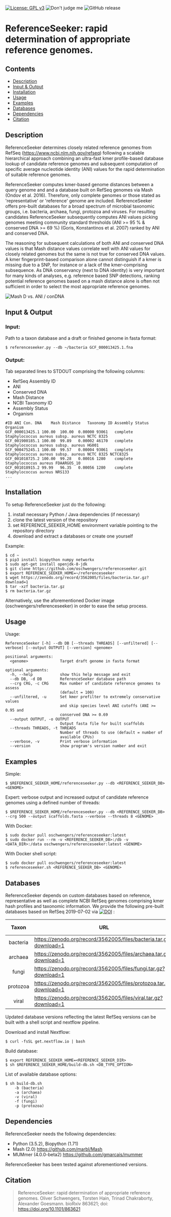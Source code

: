[![License: GPL v3](https://img.shields.io/badge/License-GPL%20v3-brightgreen.svg)](https://github.com/oschwengers/referenceseeker/blob/master/LICENSE)
![Don't judge me](https://img.shields.io/badge/Language-Python_3-blue.svg)
![GitHub release](https://img.shields.io/github/release/oschwengers/referenceseeker.svg)

# ReferenceSeeker: rapid determination of appropriate reference genomes.

## Contents
- [Description](#description)
- [Input & Output](#input-output)
- [Installation](#installation)
- [Usage](#usage)
- [Examples](#examples)
- [Databases](#databases)
- [Dependencies](#dependencies)
- [Citation](#citation)

## Description
ReferenceSeeker determines closely related reference genomes from
RefSeq (<https://www.ncbi.nlm.nih.gov/refseq>) following a scalable hierarchical
approach combining an ultra-fast kmer profile-based database lookup of candidate
reference genomes and subsequent computation of specific average nucleotide
identity (ANI) values for the rapid determination of suitable reference genomes.

ReferenceSeeker computes kmer-based genome distances between a query genome and
and a database built on RefSeq genomes via Mash (Ondov et al. 2016). Therefore,
only complete genomes or those stated as 'representative' or 'reference' genome
are included. ReferenceSeeker offers pre-built databases for a broad spectrum of
microbial taxonomic groups, i.e. bacteria, archaea, fungi, protozoa and viruses.
For resulting candidates ReferenceSeeker subsequently computes ANI values picking
genomes meeting community standard thresholds (ANI >= 95 % & conserved DNA >= 69 %)
(Goris, Konstantinos et al. 2007) ranked by ANI and conserved DNA.

The reasoning for subsequent calculations of both ANI and conserved DNA values
is that Mash distance values correlate well with ANI values for closely
related genomes but the same is not true for conserved DNA values. A kmer
fingerprint-based comparison alone cannot distinguish if a kmer is missing
due to a SNP, for instance or a lack of the kmer-comprising subsequence.
As DNA conservancy (next to DNA identity) is very important for many kinds of
analyses, e.g. reference based SNP detections, ranking potential reference
genomes based on a mash distance alone is often not sufficient in order to select
the most appropriate reference genomes.

![Mash D vs. ANI / conDNA](mash-ani-cdna.mini.png?raw=true)

## Input & Output
### Input:
Path to a taxon database and a draft or finished genome in fasta format:
```
$ referenceseeker.py --db ~/bacteria GCF_000013425.1.fna
```

### Output:
Tab separated lines to STDOUT comprising the following columns:
- RefSeq Assembly ID
- ANI
- Conserved DNA
- Mash Distance
- NCBI Taxonomy ID
- Assembly Status
- Organism

```
#ID	ANI	Con. DNA	Mash Distance	Taxonomy ID	Assembly Status	Organism
GCF_000013425.1	100.00	100.00	0.00000	93061	complete	Staphylococcus aureus subsp. aureus NCTC 8325
GCF_001900185.1	100.00	99.89	0.00002	46170	complete	Staphylococcus aureus subsp. aureus HG001
GCF_900475245.1	100.00	99.57	0.00004	93061	complete	Staphylococcus aureus subsp. aureus NCTC 8325 NCTC8325
GCF_001018725.2	100.00	99.28	0.00016	1280	complete	Staphylococcus aureus FDAARGOS_10
GCF_001018915.2	99.99	96.35	0.00056	1280	complete	Staphylococcus aureus NRS133
...
```

## Installation
To setup ReferenceSeeker just do the following:
1. install necessary Python / Java dependencies (if necessary)
2. clone the latest version of the repository
3. set REFERENCE_SEEKER_HOME environment variable pointing to the repository directory
4. download and extract a databases or create one yourself

Example:
```
$ cd ~
$ pip3 install biopython numpy networkx
$ sudo apt-get install openjdk-8-jdk
$ git clone https://github.com/oschwengers/referenceseeker.git
$ export REFERENCE_SEEKER_HOME=~/referenceseeker
$ wget https://zenodo.org/record/3562005/files/bacteria.tar.gz?download=1
$ tar -xzf bacteria.tar.gz
$ rm bacteria.tar.gz
```

Alternatively, use the aforementioned Docker image (oschwengers/referenceseeker)
in order to ease the setup process.

## Usage
Usage:
```
ReferenceSeeker [-h] --db DB [--threads THREADS] [--unfiltered] [--verbose] [--output OUTPUT] [--version] <genome>

positional arguments:
  <genome>              Target draft genome in fasta format

optional arguments:
  -h, --help            show this help message and exit
  --db DB, -d DB        ReferenceSeeker database path
  --crg CRG, -c CRG     Max number of candidate reference genomes to assess
                        (default = 100)
  --unfiltered, -u      Set kmer prefilter to extremely conservative values
                        and skip species level ANI cutoffs (ANI >= 0.95 and
                        conserved DNA >= 0.69
  --output OUTPUT, -o OUTPUT
                        Output fasta file for built scaffolds
  --threads THREADS, -t THREADS
                        Number of threads to use (default = number of
                        available CPUs)
  --verbose, -v         Print verbose information
  --version             show program's version number and exit
```

## Examples
Simple:
```
$ $REFERENCE_SEEKER_HOME/referenceseeker.py --db <REFERENCE_SEEKER_DB> <GENOME>
```

Expert: verbose output and increased output of candidate reference genomes using a defined number of threads:
```
$ $REFERENCE_SEEKER_HOME/referenceseeker.py --db <REFERENCE_SEEKER_DB> --crg 500 --output scaffolds.fasta --verbose --threads 8 <GENOME>
```

With Docker:
```
$ sudo docker pull oschwengers/referenceseeker:latest
$ sudo docker run --rm -v <REFERENCE_SEEKER_DB>:/db -v <DATA_DIR>:/data oschwengers/referenceseeker:latest <GENOME>
```

With Docker shell script:
```
$ sudo docker pull oschwengers/referenceseeker:latest
$ referenceseeker.sh <REFERENCE_SEEKER_DB> <GENOME>
```

## Databases
ReferenceSeeker depends on custom databases based on reference, representative as
well as complete NCBI RefSeq genomes comprising kmer hash profiles and taxonomic information.
We provide the following pre-built databases based on RefSeq 2019-07-02 via [![DOI](https://zenodo.org/badge/DOI/10.5281/zenodo.3562005.svg)](https://doi.org/10.5281/zenodo.3562005) :

| Taxon | URL | # Genomes | Size Zipped | Size Unzipped |
| :---: | --- | ---: | :---: | :---: |
| bacteria | <https://zenodo.org/record/3562005/files/bacteria.tar.gz?download=1> | 18,229 | 22 Gb | 71 Gb |
| archaea | <https://zenodo.org/record/3562005/files/archaea.tar.gz?download=1> | 417 | 364 Mb | 1.2 Gb |
| fungi | <https://zenodo.org/record/3562005/files/fungi.tar.gz?download=1> | 288 | 2.6 Gb | 8 Gb |
| protozoa | <https://zenodo.org/record/3562005/files/protozoa.tar.gz?download=1> | 88 | 1 Gb | 3.4 Gb |
| viral | <https://zenodo.org/record/3562005/files/viral.tar.gz?download=1> | 9,264 | 608 Mb | 835 Mb |

Updated database versions reflecting the latest RefSeq versions can be built
with a shell script and nextflow pipeline.

Download and install Nextflow:
```
$ curl -fsSL get.nextflow.io | bash
```

Build database:
```
$ export REFERENCE_SEEKER_HOME=<REFERENCE_SEEKER_DIR>
$ sh $REFERENCE_SEEKER_HOME/build-db.sh <DB_TYPE_OPTION>
```

List of available database options:
```
$ sh build-db.sh
	-b (bacteria)
	-a (archaea)
	-v (viral)
	-f (fungi)
	-p (protozoa)
```

## Dependencies
ReferenceSeeker needs the following dependencies:
- Python (3.5.2), Biopython (1.71)
- Mash (2.0) <https://github.com/marbl/Mash>
- MUMmer (4.0.0-beta2) <https://github.com/gmarcais/mummer>

ReferenceSeeker has been tested against aforementioned versions.

## Citation

> ReferenceSeeker: rapid determination of appropriate reference genomes. Oliver Schwengers, Torsten Hain, Trinad Chakraborty, Alexander Goesmann. bioRxiv 863621; doi: https://doi.org/10.1101/863621
